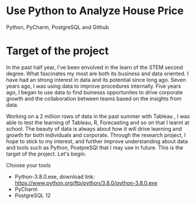 # Use Python to Analyze House Price
Python, PyCharm, PostgreSQL and Github

# Target of the project

In the past half year, I've been envolved in the learn of the STEM second degree. What fascinates my most are both its business and data oriented. I have had an strong interest in data and its potential since long ago. Seven years ago, I was using data to improve procedures internally. Five years ago, I began to use data to find buinesss opportunites to drive corporate growth and the collaboration between teams based on the insights from data.

Working on a 2 million rows of data in the past summer with Tableau , I was able to test the learning of Tableau, R, Forecasting and so on that I learnt at school. The beauty of data is always about how it will drive learning and growth for both individuals and corporate. Through the research project, I hope to stick to my interest, and further improve understanding about data and tools such as Python, PostpreSQl that I may use in future. This is the target of the project. Let's begin. 



Choose your tools
-	Python-3.8.0.exe, download link: https://www.python.org/ftp/python/3.8.0/python-3.8.0.exe
-	PyCharm
-	PostgreSQL 12
